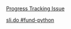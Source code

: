[Progress Tracking Issue](https://github.com/sleepychild/SoftUni_SE/issues/1#issue-1104671580)

[sli.do #fund-python](https://sli.do)
